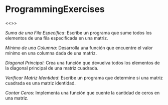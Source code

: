 # ProgrammingExercises

<<<Ejercicios de Nivel Principiante>>>

*Suma de una Fila Específica*: Escribe un programa que sume todos los elementos de una fila especificada en una matriz.

*Mínimo de una Columna*: Desarrolla una función que encuentre el valor mínimo en una columna dada de una matriz.

*Diagonal Principal*: Crea una función que devuelva todos los elementos de la diagonal principal de una matriz cuadrada.

*Verificar Matriz Identidad*: Escribe un programa que determine si una matriz cuadrada es una matriz identidad.

*Contar Ceros*: Implementa una función que cuente la cantidad de ceros en una matriz.


